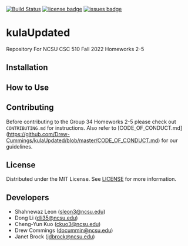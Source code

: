 [![Build Status](https://github.com/Drew-Cummings/kulaUpdated/workflows/build/badge.svg)](https://github.com/Drew-Cummings/kulaUpdated/actions)
[![license badge](https://img.shields.io/github/license/Drew-Cummings/kulaUpdated)](https://github.com/Drew-Cummings/kulaUpdated/blob/master/LICENSE)
[![issues badge](https://img.shields.io/github/issues/Drew-Cummings/kulaUpdated)](https://github.com/Drew-Cummings/kulaUpdated/issues)

# kulaUpdated
Repository For NCSU CSC 510 Fall 2022 Homeworks 2-5

## Installation


## How to Use


## Contributing
Before contributing to the Group 34 Homeworks 2-5 please check out `CONTRIBUTING.md` for instructions. Also refer to [CODE_OF_CONDUCT.md]
(https://github.com/Drew-Cummings/kulaUpdated/blob/master/CODE_OF_CONDUCT.md) for our guidelines.

## License
Distributed under the MIT License. See [LICENSE](https://github.com/Drew-Cummings/kulaUpdated/blob/master/LICENSE) for more information.

## Developers

* Shahnewaz Leon (sleon3@ncsu.edu)
* Dong Li (dli35@ncsu.edu)
* Cheng-Yun Kuo (ckuo3@ncsu.edu)
* Drew Commings (docummin@ncsu.edu)
* Janet Brock (jdbrock@ncsu.edu)
